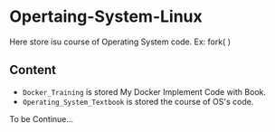 # Opertaing-System-Linux
Here store isu course of Operating System code.  Ex: fork( )

## Content
- `Docker_Training` is stored My Docker Implement Code with Book.
- `Operating_System_Textbook` is stored the course of OS's code.

To be Continue...
